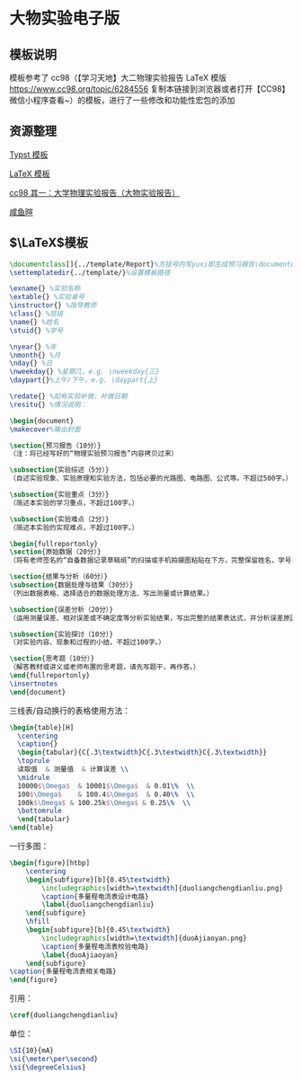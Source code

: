# 大物实验电子版

## 模板说明

模板参考了 cc98（【学习天地】大二物理实验报告 LaTeX 模版 <https://www.cc98.org/topic/6284556> 复制本链接到浏览器或者打开【CC98】微信小程序查看~）的模板，进行了一些修改和功能性宏包的添加

## 资源整理

[Typst 模板](https://www.cc98.org/topic/6286687)

[LaTeX 模板](https://www.cc98.org/topic/6284556)

[cc98 其一：大学物理实验报告（大物实验报告）](https://www.cc98.org/topic/6076104)

[咸鱼暄](https://xuan-insr.github.io/other_courses/big_physics_exp/)

## $\LaTeX$模板

```tex
\documentclass[]{../template/Report}%方括号内写yuxi即生成预习报告\documentclass[yuxi]{../template/Report}
\settemplatedir{../template/}%设置模板路径

\exname{} %实验名称
\extable{} %实验桌号
\instructor{} %指导教师
\class{} %班级
\name{} %姓名
\stuid{} %学号

\nyear{} %年
\nmonth{} %月
\nday{} %日
\nweekday{} %星期几，e.g. \nweekday{三}
\daypart{}%上午/下午，e.g. \daypart{上}

\redate{} %如有实验补做，补做日期
\resitu{} %情况说明：

\begin{document}
\makecover%输出封面

\section{预习报告（10分）}
（注：将已经写好的“物理实验预习报告”内容拷贝过来）

\subsection{实验综述（5分）}
（自述实验现象、实验原理和实验方法，包括必要的光路图、电路图、公式等。不超过500字。）

\subsection{实验重点（3分）}
（简述本实验的学习重点，不超过100字。）

\subsection{实验难点（2分）}
（简述本实验的实现难点，不超过100字。）

\begin{fullreportonly}
\section{原始数据（20分）}
（将有老师签名的“自备数据记录草稿纸”的扫描或手机拍摄图粘贴在下方，完整保留姓名，学号，教师签字和日期。）

\section{结果与分析（60分）}
\subsection{数据处理与结果（30分）}
（列出数据表格、选择适合的数据处理方法、写出测量或计算结果。）

\subsection{误差分析（20分）}
（运用测量误差、相对误差或不确定度等分析实验结果，写出完整的结果表达式，并分析误差原因。）

\subsection{实验探讨（10分）}
（对实验内容、现象和过程的小结，不超过100字。）

\section{思考题（10分）}
（解答教材或讲义或老师布置的思考题，请先写题干，再作答。）
\end{fullreportonly}
\insertnotes
\end{document}
```

三线表/自动换行的表格使用方法：

```tex
\begin{table}[H]
  \centering
  \caption{}
  \begin{tabular}{C{.3\textwidth}C{.3\textwidth}C{.3\textwidth}}
  \toprule
  读取值  & 测量值  & 计算误差 \\
  \midrule
  10000$\Omega$  & 10001$\Omega$  & 0.01\%  \\
  100$\Omega$    & 100.4$\Omega$  & 0.40\%  \\
  100k$\Omega$ & 100.25k$\Omega$ & 0.25\%  \\
  \bottomrule
  \end{tabular}
\end{table}
```

一行多图：

```tex
\begin{figure}[htbp]
    \centering
    \begin{subfigure}[b]{0.45\textwidth}
        \includegraphics[width=\textwidth]{duoliangchengdianliu.png}
        \caption{多量程电流表设计电路}
        \label{duoliangchengdianliu}
    \end{subfigure}
    \hfill
    \begin{subfigure}[b]{0.45\textwidth}
        \includegraphics[width=\textwidth]{duoAjiaoyan.png}
        \caption{多量程电流表校验电路}
        \label{duoAjiaoyan}
    \end{subfigure}
\caption{多量程电流表相关电路}
\end{figure}
```

引用：

```tex
\cref{duoliangchengdianliu}
```

单位：

```tex
\SI{10}{mA}
\si{\meter\per\second}
\si{\degreeCelsius}
```

